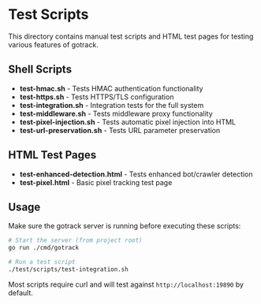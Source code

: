 # Test Scripts

This directory contains manual test scripts and HTML test pages for testing various features of gotrack.

## Shell Scripts

- **test-hmac.sh** - Tests HMAC authentication functionality
- **test-https.sh** - Tests HTTPS/TLS configuration
- **test-integration.sh** - Integration tests for the full system
- **test-middleware.sh** - Tests middleware proxy functionality
- **test-pixel-injection.sh** - Tests automatic pixel injection into HTML
- **test-url-preservation.sh** - Tests URL parameter preservation

## HTML Test Pages

- **test-enhanced-detection.html** - Tests enhanced bot/crawler detection
- **test-pixel.html** - Basic pixel tracking test page

## Usage

Make sure the gotrack server is running before executing these scripts:

```bash
# Start the server (from project root)
go run ./cmd/gotrack

# Run a test script
./test/scripts/test-integration.sh
```

Most scripts require curl and will test against `http://localhost:19890` by default.
